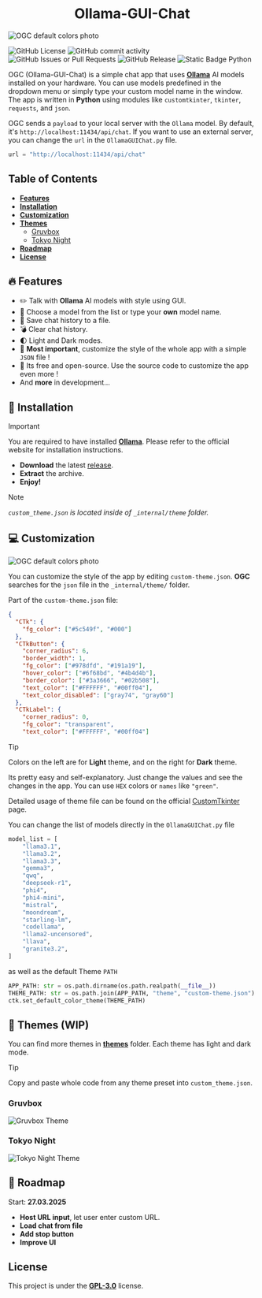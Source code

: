 <div align="center">
    <h1> Ollama-GUI-Chat </h1>
</div>

![OGC default colors photo](src/Ollama_default_colors2.png)

![GitHub License](https://img.shields.io/github/license/tomteipl/Ollama-GUI-Chat?style=for-the-badge&logo=apache&logoSize=auto&labelColor=%235c549f&color=orange)
![GitHub commit activity](https://img.shields.io/github/commit-activity/t/tomteipl/Ollama-GUI-Chat?style=for-the-badge&logo=githubactions&logoColor=black&logoSize=auto&labelColor=%235c549f&color=orange)
![GitHub Issues or Pull Requests](https://img.shields.io/github/issues/tomteipl/Ollama-GUI-Chat?style=for-the-badge&logo=github&logoColor=black&logoSize=auto&labelColor=%235c549f&color=orange)
![GitHub Release](https://img.shields.io/github/v/release/tomteipl/Ollama-GUi-Chat?sort=date&display_name=tag&style=for-the-badge&logo=codesandbox&logoColor=black&logoSize=auto&labelColor=%235c549f&color=orange)
![Static Badge Python](https://img.shields.io/badge/Python-100%25-dark?style=for-the-badge&logo=python&logoColor=black&logoSize=auto&labelColor=%235c549f&color=orange)

OGC (Ollama-GUI-Chat) is a simple chat app that uses **[Ollama](https://ollama.com/)**
AI models installed on your hardware.
You can use models predefined in the dropdown menu
or simply type your custom model name in the window.
The app is written in **Python** using modules
like `customtkinter`, `tkinter`, `requests`, and `json`.

OGC sends a `payload` to your local server with the `Ollama` model.
By default, it's `http://localhost:11434/api/chat`.
If you want to use an external server,
you can change the `url` in the `OllamaGUIChat.py` file.

```python
url = "http://localhost:11434/api/chat"
```

## Table of Contents

* **[Features][1]**
* **[Installation][2]**
* **[Customization][3]**
* **[Themes][4]**
  * [Gruvbox][5]
  * [Tokyo Night][6]
* **[Roadmap][7]**
* **[License](LICENSE)**

[1]: https://github.com/tomteipl/Ollama-GUI-Chat?tab=readme-ov-file#features
[2]: https://github.com/tomteipl/Ollama-GUI-Chat?tab=readme-ov-file#installation
[3]: https://github.com/tomteipl/Ollama-GUI-Chat?tab=readme-ov-file#customization
[4]: https://github.com/tomteipl/Ollama-GUI-Chat?tab=readme-ov-file#themes
[5]: https://github.com/tomteipl/Ollama-GUI-Chat?tab=readme-ov-file#gruvbox
[6]: https://github.com/tomteipl/Ollama-GUI-Chat?tab=readme-ov-file#tokyo-night
[7]: https://github.com/tomteipl/Ollama-GUI-Chat?tab=readme-ov-file#roadmap

## 🔥 Features

* ✏️ Talk with **Ollama** AI models with style using GUI.
* 📂 Choose a model from the list or type your **own** model name.
* 🔖 Save chat history to a file.
* 💣 Clear chat history.
* 🌓 Light and Dark modes.
* 🌹 **Most important**, customize the style of the whole app with a simple `JSON` file !
* 🎁 Its free and open-source. Use the source code to customize the app even more !
* And **more** in development...

## 👷 Installation

>[!IMPORTANT]
> You are required to have installed **[Ollama](https://ollama.com/)**.
> Please refer to the official website for installation instructions.

* **Download** the latest [release](https://github.com/tomteipl/Ollama-GUI-Chat/releases/latest).
* **Extract** the archive.
* **Enjoy!**

>[!NOTE]
>*`custom_theme.json` is located inside of `_internal/theme` folder.*

## 💻 Customization

![OGC default colors photo](src/Ollama_default_colors1.png)

You can customize the style of the app by editing `custom-theme.json`.
**OGC** searches for the `json` file in the `_internal/theme/` folder.

Part of the `custom-theme.json` file:

```json
{
  "CTk": {
    "fg_color": ["#5c549f", "#000"]
  },
  "CTkButton": {
    "corner_radius": 6,
    "border_width": 1,
    "fg_color": ["#978dfd", "#191a19"],
    "hover_color": ["#6f68bd", "#4b4d4b"],
    "border_color": ["#3a3666", "#02b508"],
    "text_color": ["#FFFFFF", "#00ff04"],
    "text_color_disabled": ["gray74", "gray60"]
  },
  "CTkLabel": {
    "corner_radius": 0,
    "fg_color": "transparent",
    "text_color": ["#FFFFFF", "#00ff04"]
```

>[!TIP]
> Colors on the left are for **Light** theme, and on the right for **Dark** theme.

Its pretty easy and self-explanatory. Just change the values
and see the changes in the app.
You can use `HEX` colors or `names` like `"green"`.

Detailed usage of theme file can be found on
the official [CustomTkinter](https://customtkinter.tomschimansky.com/documentation/)
page.

You can change the list of models directly in the `OllamaGUIChat.py` file

```python
model_list = [
    "llama3.1",
    "llama3.2",
    "llama3.3",
    "gemma3",
    "qwq",
    "deepseek-r1",
    "phi4",
    "phi4-mini",
    "mistral",
    "moondream",
    "starling-lm",
    "codellama",
    "llama2-uncensored",
    "llava",
    "granite3.2",
]
```

as well as the default Theme `PATH`

```python
APP_PATH: str = os.path.dirname(os.path.realpath(__file__))
THEME_PATH: str = os.path.join(APP_PATH, "theme", "custom-theme.json")
ctk.set_default_color_theme(THEME_PATH)
```

## 🎨 Themes (WIP)

You can find more themes in **[themes](themes/)** folder.
Each theme has light and dark mode.

>[!TIP]
>Copy and paste whole code from any theme preset into `custom_theme.json`.

### Gruvbox

![Gruvbox Theme](src/Ollama_gruvbox.png)

### Tokyo Night

![Tokyo Night Theme](src/Ollama-tokyo_night.png)

## 📆 Roadmap

Start: **27.03.2025**

* **Host URL input**, let user enter custom URL.
* **Load chat from file**
* **Add stop button**
* **Improve UI**

## License

This project is under the [**GPL-3.0**](LICENSE) license.
